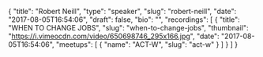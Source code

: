 {
  "title": "Robert Neill",
  "type": "speaker",
  "slug": "robert-neill",
  "date": "2017-08-05T16:54:06",
  "draft": false,
  "bio": "",
  "recordings": [
    {
      "title": "WHEN TO CHANGE JOBS",
      "slug": "when-to-change-jobs",
      "thumbnail": "https://i.vimeocdn.com/video/650698746_295x166.jpg",
      "date": "2017-08-05T16:54:06",
      "meetups": [
        {
          "name": "ACT-W",
          "slug": "act-w"
        }
      ]
    }
  ]
}